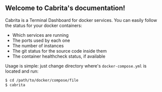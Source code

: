 ## Welcome to Cabrita's documentation!

Cabrita is a Terminal Dashboard for docker services. You can easily follow the status for your docker containers:

* Which services are running
* The ports used by each one
* The number of instances
* The git status for the source code inside them
* The container healthcheck status, if available

Usage is simple: just change directory where's `docker-compose.yml` is located and run:

```bash
$ cd /path/to/docker/compose/file
$ cabrita
```


